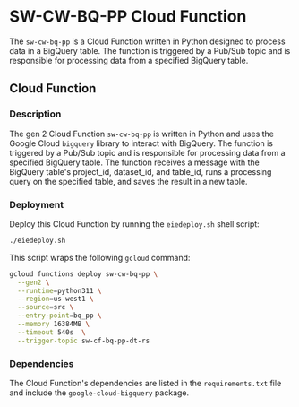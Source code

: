 # SW-CW-BQ-PP Cloud Function

The `sw-cw-bq-pp` is a Cloud Function written in Python designed to process data in a BigQuery table. The function is triggered by a Pub/Sub topic and is responsible for processing data from a specified BigQuery table.

## Cloud Function

### Description

The gen 2 Cloud Function `sw-cw-bq-pp` is written in Python and uses the Google Cloud `bigquery` library to interact with BigQuery. The function is triggered by a Pub/Sub topic and is responsible for processing data from a specified BigQuery table. The function receives a message with the BigQuery table's project_id, dataset_id, and table_id, runs a processing query on the specified table, and saves the result in a new table.

### Deployment

Deploy this Cloud Function by running the `eiedeploy.sh` shell script:

```bash
./eiedeploy.sh
```


This script wraps the following `gcloud` command:

```bash
gcloud functions deploy sw-cw-bq-pp \
  --gen2 \
  --runtime=python311 \
  --region=us-west1 \
  --source=src \
  --entry-point=bq_pp \
  --memory 16384MB \
  --timeout 540s  \
  --trigger-topic sw-cf-bq-pp-dt-rs
```


### Dependencies

The Cloud Function's dependencies are listed in the `requirements.txt` file and include the `google-cloud-bigquery` package.